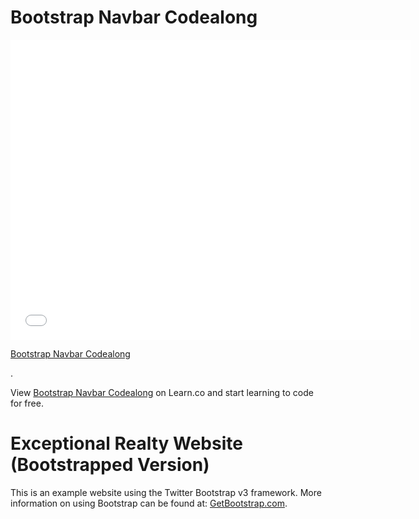 # Bootstrap Navbar Codealong


<iframe width="640" height="480" src="//www.youtube.com/embed/bWVUo67pShU?rel=0&modestbranding=1" frameborder="0" allowfullscreen></iframe>

<p><a href="https://www.youtube.com/watch?v=bWVUo67pShU">Bootstrap Navbar Codealong</a></p>.

<p data-visibility='hidden'>View <a href='https://learn.co/lessons/bootstrap-navbar-code-along' title='Bootstrap Navbar Codealong'>Bootstrap Navbar Codealong</a> on Learn.co and start learning to code for free.</p>

# Exceptional Realty Website (Bootstrapped Version)

This is an example website using the Twitter Bootstrap v3 framework. 
More information on using Bootstrap can be found at: [GetBootstrap.com](http://getbootstrap.com).